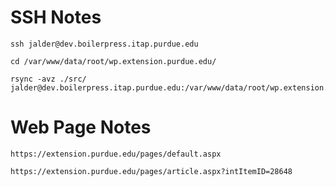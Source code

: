 # SSH Notes

```
ssh jalder@dev.boilerpress.itap.purdue.edu
```

```
cd /var/www/data/root/wp.extension.purdue.edu/
```

```
rsync -avz ./src/ jalder@dev.boilerpress.itap.purdue.edu:/var/www/data/root/wp.extension.purdue.edu/themes/child_theme/
```

# Web Page Notes

`https://extension.purdue.edu/pages/default.aspx`

`https://extension.purdue.edu/pages/article.aspx?intItemID=28648`